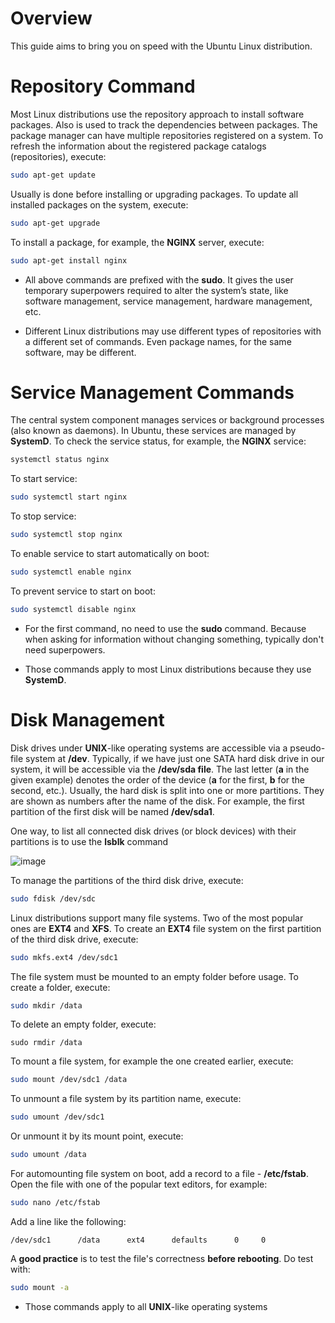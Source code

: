 # Overview

This guide aims to bring you on speed with the Ubuntu Linux distribution.

# Repository Command

Most Linux distributions use the repository approach to install software packages. Also is used to track the dependencies between packages. The package manager can have multiple repositories registered on a system. To refresh the information about the registered package catalogs (repositories), execute:

```bash
sudo apt-get update
```

Usually is done before installing or upgrading packages. To update all installed packages on the system,  execute:

```bash
sudo apt-get upgrade
```

To install a package, for example, the **NGINX** server,  execute:

```bash
sudo apt-get install nginx
```

* All above commands are prefixed with the **sudo**. It gives the user temporary superpowers required to alter the system’s state,  like software management, service management, hardware management, etc.

* Different Linux distributions may use different types of repositories with a different set of commands. Even package names, for the same software, may be different.



# Service Management Commands

The central system component manages services or background processes (also known as daemons). In Ubuntu, these services are managed by **SystemD**. To check the service status, for example, the **NGINX** service:

```bash
systemctl status nginx
```

To start service:

```bash
sudo systemctl start nginx
```

To stop service:

```bash
sudo systemctl stop nginx
```

To enable service to start automatically on boot:

```bash
sudo systemctl enable nginx
```

To prevent service to start on boot:

```bash
sudo systemctl disable nginx
```

* For the first command, no need to use the **sudo** command. Because when asking for information without changing something, typically don't need superpowers.

* Those commands apply to most Linux distributions because they use **SystemD**.



# Disk Management

Disk drives under **UNIX**-like operating systems are accessible via a pseudo-file system at **/dev**. Typically, if we have just one SATA hard disk drive in our system, it will be accessible via the **/dev/sda file**. The last letter (**a** in the given example) denotes the order of the device (**a** for the first, **b** for the second, etc.). Usually, the hard disk is split into one or more partitions. They are shown as numbers after the name of the disk. For example, the first partition of the first disk will be named **/dev/sda1**.

One way, to list all connected disk drives (or block devices) with their partitions is to use the **lsblk** command

![image](https://user-images.githubusercontent.com/34960418/151803821-99126aec-9bf6-45b6-a53d-3df6d6089fbf.png)

To manage the partitions of the third disk drive, execute:

```bash
sudo fdisk /dev/sdc
```

Linux distributions support many file systems. Two of the most popular ones are **EXT4** and **XFS**. To create an **EXT4** file system on the first partition of the third disk drive, execute: 

```bash
sudo mkfs.ext4 /dev/sdc1
```

The file system must be mounted to an empty folder before usage. To create a folder, execute:

```bash
sudo mkdir /data
```

To delete an empty folder, execute:

```
sudo rmdir /data
```

To mount a file system, for example the one created earlier, execute:

```bash
sudo mount /dev/sdc1 /data
```

To unmount a file system by its partition name, execute:

```bash
sudo umount /dev/sdc1
```

Or unmount it by its mount point, execute:

```bash
sudo umount /data
```

For automounting file system on boot, add a record to a file - **/etc/fstab**. Open the file with one of the popular text editors, for example:

```bash
sudo nano /etc/fstab
```

Add a line like the following:

```
/dev/sdc1      /data      ext4      defaults      0     0
```

A **good practice** is to test the file's correctness **before rebooting**. Do test with:

```bash
sudo mount -a
```

* Those commands apply to all **UNIX**-like operating systems
